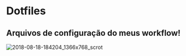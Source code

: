 # Dotfiles



## Arquivos de configuração do meus workflow!



![2018-08-18-184204_1366x768_scrot](/home/dark/2018-08-18-184204_1366x768_scrot.png)




